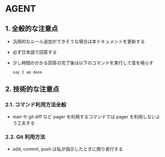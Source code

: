# AGENT

## 1. 全般的な注意点

- 汎用的なルール追加ができそうな場合は本ドキュメントを更新する
- 必ず日本語で回答する
- 少し時間のかかる回答の完了後は以下のコマンドを実行して音を鳴らす

    ```sh
    say I am done
    ```

## 2. 技術的な注意点

### 2.1. コマンド利用方法全般

- man や git diff など pager を利用するコマンドでは pager を利用しないよう工夫する

### 2.2. Git 利用方法

- add, commit, push は私が指示したときに限り実行する
